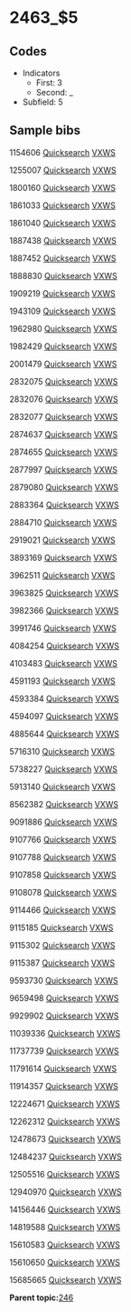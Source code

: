 # 2463\_$5

## Codes

-   Indicators
    -   First: 3
    -   Second: \_
-   Subfield: 5

## Sample bibs

1154606 [Quicksearch](https://search.library.yale.edu/catalog/1154606) [VXWS](http://prodorbis.library.yale.edu:7014/vxws/GetHoldingsService?bibId=1154606)

1255007 [Quicksearch](https://search.library.yale.edu/catalog/1255007) [VXWS](http://prodorbis.library.yale.edu:7014/vxws/GetHoldingsService?bibId=1255007)

1800160 [Quicksearch](https://search.library.yale.edu/catalog/1800160) [VXWS](http://prodorbis.library.yale.edu:7014/vxws/GetHoldingsService?bibId=1800160)

1861033 [Quicksearch](https://search.library.yale.edu/catalog/1861033) [VXWS](http://prodorbis.library.yale.edu:7014/vxws/GetHoldingsService?bibId=1861033)

1861040 [Quicksearch](https://search.library.yale.edu/catalog/1861040) [VXWS](http://prodorbis.library.yale.edu:7014/vxws/GetHoldingsService?bibId=1861040)

1887438 [Quicksearch](https://search.library.yale.edu/catalog/1887438) [VXWS](http://prodorbis.library.yale.edu:7014/vxws/GetHoldingsService?bibId=1887438)

1887452 [Quicksearch](https://search.library.yale.edu/catalog/1887452) [VXWS](http://prodorbis.library.yale.edu:7014/vxws/GetHoldingsService?bibId=1887452)

1888830 [Quicksearch](https://search.library.yale.edu/catalog/1888830) [VXWS](http://prodorbis.library.yale.edu:7014/vxws/GetHoldingsService?bibId=1888830)

1909219 [Quicksearch](https://search.library.yale.edu/catalog/1909219) [VXWS](http://prodorbis.library.yale.edu:7014/vxws/GetHoldingsService?bibId=1909219)

1943109 [Quicksearch](https://search.library.yale.edu/catalog/1943109) [VXWS](http://prodorbis.library.yale.edu:7014/vxws/GetHoldingsService?bibId=1943109)

1962980 [Quicksearch](https://search.library.yale.edu/catalog/1962980) [VXWS](http://prodorbis.library.yale.edu:7014/vxws/GetHoldingsService?bibId=1962980)

1982429 [Quicksearch](https://search.library.yale.edu/catalog/1982429) [VXWS](http://prodorbis.library.yale.edu:7014/vxws/GetHoldingsService?bibId=1982429)

2001479 [Quicksearch](https://search.library.yale.edu/catalog/2001479) [VXWS](http://prodorbis.library.yale.edu:7014/vxws/GetHoldingsService?bibId=2001479)

2832075 [Quicksearch](https://search.library.yale.edu/catalog/2832075) [VXWS](http://prodorbis.library.yale.edu:7014/vxws/GetHoldingsService?bibId=2832075)

2832076 [Quicksearch](https://search.library.yale.edu/catalog/2832076) [VXWS](http://prodorbis.library.yale.edu:7014/vxws/GetHoldingsService?bibId=2832076)

2832077 [Quicksearch](https://search.library.yale.edu/catalog/2832077) [VXWS](http://prodorbis.library.yale.edu:7014/vxws/GetHoldingsService?bibId=2832077)

2874637 [Quicksearch](https://search.library.yale.edu/catalog/2874637) [VXWS](http://prodorbis.library.yale.edu:7014/vxws/GetHoldingsService?bibId=2874637)

2874655 [Quicksearch](https://search.library.yale.edu/catalog/2874655) [VXWS](http://prodorbis.library.yale.edu:7014/vxws/GetHoldingsService?bibId=2874655)

2877997 [Quicksearch](https://search.library.yale.edu/catalog/2877997) [VXWS](http://prodorbis.library.yale.edu:7014/vxws/GetHoldingsService?bibId=2877997)

2879080 [Quicksearch](https://search.library.yale.edu/catalog/2879080) [VXWS](http://prodorbis.library.yale.edu:7014/vxws/GetHoldingsService?bibId=2879080)

2883364 [Quicksearch](https://search.library.yale.edu/catalog/2883364) [VXWS](http://prodorbis.library.yale.edu:7014/vxws/GetHoldingsService?bibId=2883364)

2884710 [Quicksearch](https://search.library.yale.edu/catalog/2884710) [VXWS](http://prodorbis.library.yale.edu:7014/vxws/GetHoldingsService?bibId=2884710)

2919021 [Quicksearch](https://search.library.yale.edu/catalog/2919021) [VXWS](http://prodorbis.library.yale.edu:7014/vxws/GetHoldingsService?bibId=2919021)

3893169 [Quicksearch](https://search.library.yale.edu/catalog/3893169) [VXWS](http://prodorbis.library.yale.edu:7014/vxws/GetHoldingsService?bibId=3893169)

3962511 [Quicksearch](https://search.library.yale.edu/catalog/3962511) [VXWS](http://prodorbis.library.yale.edu:7014/vxws/GetHoldingsService?bibId=3962511)

3963825 [Quicksearch](https://search.library.yale.edu/catalog/3963825) [VXWS](http://prodorbis.library.yale.edu:7014/vxws/GetHoldingsService?bibId=3963825)

3982366 [Quicksearch](https://search.library.yale.edu/catalog/3982366) [VXWS](http://prodorbis.library.yale.edu:7014/vxws/GetHoldingsService?bibId=3982366)

3991746 [Quicksearch](https://search.library.yale.edu/catalog/3991746) [VXWS](http://prodorbis.library.yale.edu:7014/vxws/GetHoldingsService?bibId=3991746)

4084254 [Quicksearch](https://search.library.yale.edu/catalog/4084254) [VXWS](http://prodorbis.library.yale.edu:7014/vxws/GetHoldingsService?bibId=4084254)

4103483 [Quicksearch](https://search.library.yale.edu/catalog/4103483) [VXWS](http://prodorbis.library.yale.edu:7014/vxws/GetHoldingsService?bibId=4103483)

4591193 [Quicksearch](https://search.library.yale.edu/catalog/4591193) [VXWS](http://prodorbis.library.yale.edu:7014/vxws/GetHoldingsService?bibId=4591193)

4593384 [Quicksearch](https://search.library.yale.edu/catalog/4593384) [VXWS](http://prodorbis.library.yale.edu:7014/vxws/GetHoldingsService?bibId=4593384)

4594097 [Quicksearch](https://search.library.yale.edu/catalog/4594097) [VXWS](http://prodorbis.library.yale.edu:7014/vxws/GetHoldingsService?bibId=4594097)

4885644 [Quicksearch](https://search.library.yale.edu/catalog/4885644) [VXWS](http://prodorbis.library.yale.edu:7014/vxws/GetHoldingsService?bibId=4885644)

5716310 [Quicksearch](https://search.library.yale.edu/catalog/5716310) [VXWS](http://prodorbis.library.yale.edu:7014/vxws/GetHoldingsService?bibId=5716310)

5738227 [Quicksearch](https://search.library.yale.edu/catalog/5738227) [VXWS](http://prodorbis.library.yale.edu:7014/vxws/GetHoldingsService?bibId=5738227)

5913140 [Quicksearch](https://search.library.yale.edu/catalog/5913140) [VXWS](http://prodorbis.library.yale.edu:7014/vxws/GetHoldingsService?bibId=5913140)

8562382 [Quicksearch](https://search.library.yale.edu/catalog/8562382) [VXWS](http://prodorbis.library.yale.edu:7014/vxws/GetHoldingsService?bibId=8562382)

9091886 [Quicksearch](https://search.library.yale.edu/catalog/9091886) [VXWS](http://prodorbis.library.yale.edu:7014/vxws/GetHoldingsService?bibId=9091886)

9107766 [Quicksearch](https://search.library.yale.edu/catalog/9107766) [VXWS](http://prodorbis.library.yale.edu:7014/vxws/GetHoldingsService?bibId=9107766)

9107788 [Quicksearch](https://search.library.yale.edu/catalog/9107788) [VXWS](http://prodorbis.library.yale.edu:7014/vxws/GetHoldingsService?bibId=9107788)

9107858 [Quicksearch](https://search.library.yale.edu/catalog/9107858) [VXWS](http://prodorbis.library.yale.edu:7014/vxws/GetHoldingsService?bibId=9107858)

9108078 [Quicksearch](https://search.library.yale.edu/catalog/9108078) [VXWS](http://prodorbis.library.yale.edu:7014/vxws/GetHoldingsService?bibId=9108078)

9114466 [Quicksearch](https://search.library.yale.edu/catalog/9114466) [VXWS](http://prodorbis.library.yale.edu:7014/vxws/GetHoldingsService?bibId=9114466)

9115185 [Quicksearch](https://search.library.yale.edu/catalog/9115185) [VXWS](http://prodorbis.library.yale.edu:7014/vxws/GetHoldingsService?bibId=9115185)

9115302 [Quicksearch](https://search.library.yale.edu/catalog/9115302) [VXWS](http://prodorbis.library.yale.edu:7014/vxws/GetHoldingsService?bibId=9115302)

9115387 [Quicksearch](https://search.library.yale.edu/catalog/9115387) [VXWS](http://prodorbis.library.yale.edu:7014/vxws/GetHoldingsService?bibId=9115387)

9593730 [Quicksearch](https://search.library.yale.edu/catalog/9593730) [VXWS](http://prodorbis.library.yale.edu:7014/vxws/GetHoldingsService?bibId=9593730)

9659498 [Quicksearch](https://search.library.yale.edu/catalog/9659498) [VXWS](http://prodorbis.library.yale.edu:7014/vxws/GetHoldingsService?bibId=9659498)

9929902 [Quicksearch](https://search.library.yale.edu/catalog/9929902) [VXWS](http://prodorbis.library.yale.edu:7014/vxws/GetHoldingsService?bibId=9929902)

11039336 [Quicksearch](https://search.library.yale.edu/catalog/11039336) [VXWS](http://prodorbis.library.yale.edu:7014/vxws/GetHoldingsService?bibId=11039336)

11737739 [Quicksearch](https://search.library.yale.edu/catalog/11737739) [VXWS](http://prodorbis.library.yale.edu:7014/vxws/GetHoldingsService?bibId=11737739)

11791614 [Quicksearch](https://search.library.yale.edu/catalog/11791614) [VXWS](http://prodorbis.library.yale.edu:7014/vxws/GetHoldingsService?bibId=11791614)

11914357 [Quicksearch](https://search.library.yale.edu/catalog/11914357) [VXWS](http://prodorbis.library.yale.edu:7014/vxws/GetHoldingsService?bibId=11914357)

12224671 [Quicksearch](https://search.library.yale.edu/catalog/12224671) [VXWS](http://prodorbis.library.yale.edu:7014/vxws/GetHoldingsService?bibId=12224671)

12262312 [Quicksearch](https://search.library.yale.edu/catalog/12262312) [VXWS](http://prodorbis.library.yale.edu:7014/vxws/GetHoldingsService?bibId=12262312)

12478673 [Quicksearch](https://search.library.yale.edu/catalog/12478673) [VXWS](http://prodorbis.library.yale.edu:7014/vxws/GetHoldingsService?bibId=12478673)

12484237 [Quicksearch](https://search.library.yale.edu/catalog/12484237) [VXWS](http://prodorbis.library.yale.edu:7014/vxws/GetHoldingsService?bibId=12484237)

12505516 [Quicksearch](https://search.library.yale.edu/catalog/12505516) [VXWS](http://prodorbis.library.yale.edu:7014/vxws/GetHoldingsService?bibId=12505516)

12940970 [Quicksearch](https://search.library.yale.edu/catalog/12940970) [VXWS](http://prodorbis.library.yale.edu:7014/vxws/GetHoldingsService?bibId=12940970)

14156446 [Quicksearch](https://search.library.yale.edu/catalog/14156446) [VXWS](http://prodorbis.library.yale.edu:7014/vxws/GetHoldingsService?bibId=14156446)

14819588 [Quicksearch](https://search.library.yale.edu/catalog/14819588) [VXWS](http://prodorbis.library.yale.edu:7014/vxws/GetHoldingsService?bibId=14819588)

15610583 [Quicksearch](https://search.library.yale.edu/catalog/15610583) [VXWS](http://prodorbis.library.yale.edu:7014/vxws/GetHoldingsService?bibId=15610583)

15610650 [Quicksearch](https://search.library.yale.edu/catalog/15610650) [VXWS](http://prodorbis.library.yale.edu:7014/vxws/GetHoldingsService?bibId=15610650)

15685665 [Quicksearch](https://search.library.yale.edu/catalog/15685665) [VXWS](http://prodorbis.library.yale.edu:7014/vxws/GetHoldingsService?bibId=15685665)

**Parent topic:**[246](../../tags/246/246.md)

